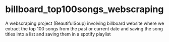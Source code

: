 # billboard_top100songs_webscraping
A webscraping project (BeautifulSoup) involving billboard website where we extract the top 100 songs from the past or current date and saving the song titles into a list and saving them in a spotify playlist
